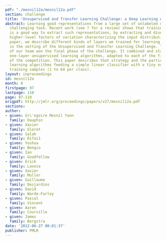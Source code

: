 ```yaml
---
pdf: "./mesnil12a/mesnil12a.pdf"
section: challenge
title: 'Unsupervised and Transfer Learning Challenge: a Deep Learning Approach'
abstract: Learning good representations from a large set of unlabeled data is a particularly
  challenging task. Recent work (see ? for a review) shows that training deep architectures
  is a good way to extract such representations, by extracting and disentangling gradually
  higher-level factors of variation characterizing the input distribution. In this
  paper, we describe different kinds of layers we trained for learning representations
  in the setting of the Unsupervised and Transfer Learning Challenge. The strategy
  of our team won the final phase of the challenge. It combined and stacked different
  one-layer unsupervised learning algorithms, adapted to each of the five datasets
  of the competition. This paper describes that strategy and the particular one-layer
  learning algorithms feeding a simple linear classifier with a tiny number of labeled
  training samples (1 to 64 per class).
layout: inproceedings
id: mesnil12a
month: 0
firstpage: 97
lastpage: 110
page: 97-110
origpdf: http://jmlr.org/proceedings/papers/v27/mesnil12a.pdf
sections: 
author:
- given: Gr\'egoire Mesnil Yann
  family: Dauphin
- given: Xavier
  family: Glorot
- given: Salah
  family: Rifai1
- given: Yoshua
  family: Bengio
- given: Ian
  family: Goodfellow
- given: Erick
  family: Lavoie
- given: Xavier
  family: Muller
- given: Guillaume
  family: Desjardins
- given: David
  family: Warde-Farley
- given: Pascal
  family: Vincent
- given: Aaron
  family: Courville
- given: James
  family: Bergstra
date: '2012-06-27 00:01:37'
publisher: PMLR
---
```

